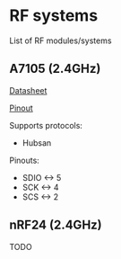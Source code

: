 # RF systems

List of RF modules/systems

## A7105 (2.4GHz)

[Datasheet](https://drive.google.com/file/d/0B_ctPy0pJuW6VzdEQV9HdjduYVU/view)

[Pinout](A7105_pinout.png)

Supports protocols:
  - Hubsan

Pinouts:
  - SDIO <-> 5
  - SCK <-> 4
  - SCS <-> 2

## nRF24 (2.4GHz)

TODO
